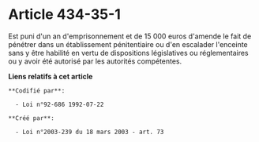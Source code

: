 # Article 434-35-1

Est puni d'un an d'emprisonnement et de 15 000 euros d'amende le fait de pénétrer dans un établissement pénitentiaire ou d'en
escalader l'enceinte sans y être habilité en vertu de dispositions législatives ou réglementaires ou y avoir été autorisé par
les autorités compétentes.

**Liens relatifs à cet article**

	**Codifié par**:

	  - Loi n°92-686 1992-07-22

	**Créé par**:

	  - Loi n°2003-239 du 18 mars 2003 - art. 73
